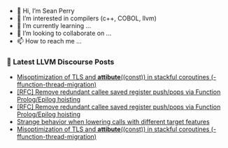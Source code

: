 - 👋 Hi, I’m Sean Perry
- 👀 I’m interested in compilers (c++, COBOL, llvm)
- 🌱 I’m currently learning ...
- 💞️ I’m looking to collaborate on ...
- 📫 How to reach me ...

<!---
s66perry/s66perry is a ✨ special ✨ repository because its `README.md` (this file) appears on your GitHub profile.
You can click the Preview link to take a look at your changes.
--->
### 📕 Latest LLVM Discourse Posts

<!-- DISCOURSE-LLVM:START -->
- [Misoptimization of TLS and __attibute__&lpar;&lpar;const&rpar;&rpar; in stackful coroutines &lpar;-ffunction-thread-migration&rpar;](https://discourse.llvm.org/t/misoptimization-of-tls-and-attibute-const-in-stackful-coroutines-ffunction-thread-migration/80081#post_7)
- [[RFC] Remove redundant callee saved register push/pops via Function Prolog/Epilog hoisting](https://discourse.llvm.org/t/rfc-remove-redundant-callee-saved-register-push-pops-via-function-prolog-epilog-hoisting/80050#post_12)
- [[RFC] Remove redundant callee saved register push/pops via Function Prolog/Epilog hoisting](https://discourse.llvm.org/t/rfc-remove-redundant-callee-saved-register-push-pops-via-function-prolog-epilog-hoisting/80050#post_11)
- [Strange behavior when lowering calls with different target features](https://discourse.llvm.org/t/strange-behavior-when-lowering-calls-with-different-target-features/80085#post_2)
- [Misoptimization of TLS and __attibute__&lpar;&lpar;const&rpar;&rpar; in stackful coroutines &lpar;-ffunction-thread-migration&rpar;](https://discourse.llvm.org/t/misoptimization-of-tls-and-attibute-const-in-stackful-coroutines-ffunction-thread-migration/80081#post_6)
<!-- DISCOURSE-LLVM:END -->
